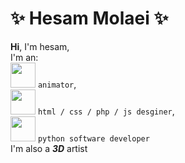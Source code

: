 # ✨ Hesam Molaei ✨
**Hi**, I'm hesam,  
I'm an: <br>
<img src="https://cdn.jsdelivr.net/gh/devicons/devicon/icons/blender/blender-original.svg" width="40" height="40"/>
`animator`,
<br> <img src="https://cdn.jsdelivr.net/gh/devicons/devicon/icons/html5/html5-original.svg" width="40" height="40"/>
`html / css / php / js desginer`,
<br> <img src="https://cdn.jsdelivr.net/gh/devicons/devicon/icons/python/python-original.svg" width="40" height="40"/>
`python software developer`
<br> I'm also a ***3D***
artist 
